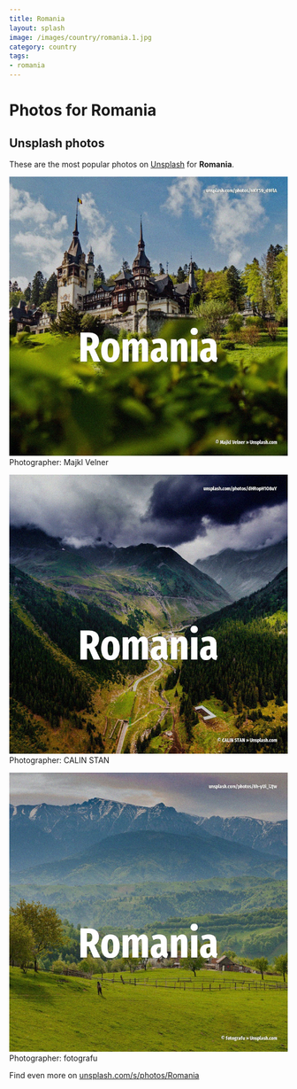 ```yaml
---
title: Romania
layout: splash
image: /images/country/romania.1.jpg
category: country
tags:
- romania
---
```

# Photos for Romania
 
## Unsplash photos
These are the most popular photos on [Unsplash](https://unsplash.com) for **Romania**.
 
![Romania](/images/country/romania.1.jpg)
Photographer:  Majkl Velner
 
![Romania](/images/country/romania.2.jpg)
Photographer:  CALIN STAN
 
![Romania](/images/country/romania.3.jpg)
Photographer:  fotografu
 
Find even more on [unsplash.com/s/photos/Romania](https://unsplash.com/s/photos/Romania)
 
